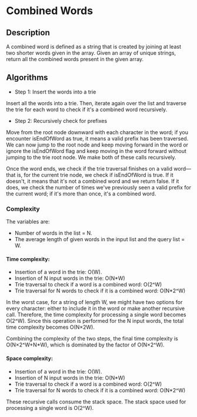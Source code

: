 # Combined Words

## Description

A combined word is defined as a string that is created by joining at least two shorter words given in the array. Given an array of unique strings, return all the combined words present in the given array.

## Algorithms

- Step 1: Insert the words into a trie

Insert all the words into a trie. Then, iterate again over the list and traverse the trie for each word to check if it's a combined word recursively.

- Step 2: Recursively check for prefixes

Move from the root node downward with each character in the word; if you encounter isEndOfWord as true, it means a valid prefix has been traversed. We can now jump to the root node and keep moving forward in the word or ignore the isEndOfWord flag and keep moving in the word forward without jumping to the trie root node. We make both of these calls recursively.

Once the word ends, we check if the trie traversal finishes on a valid word—that is, for the current trie node, we check if isEndOfWord is true. If it doesn't, it means that it's not a combined word and we return false. If it does, we check the number of times we've previously seen a valid prefix for the current word; if it's more than once, it's a combined word.

### Complexity

The variables are:

- Number of words in the list = N.
- The average length of given words in the input list and the query list  = W.

#### Time complexity:

- Insertion of a word in the trie: O(W).
- Insertion of N input words in the trie: O(N*W)
- Trie traversal to check if a word is a combined word: O(2^W)
- Trie traversal for N words to check if it is a combined word: O(N*2^W)

In the worst case, for a string of length W, we might have two options for every character: either to include it in the word or make another recursive call. Therefore, the time complexity for processing a single word becomes O(2^W). Since this operation is performed for the N input words, the total time complexity becomes O(N×2W).

Combining the complexity of the two steps, the final time complexity is O(N×2^W+N*W), which is dominated by the factor of O(N×2^W).

#### Space complexity:

- Insertion of a word in the trie: O(W).
- Insertion of N input words in the trie: O(N*W)
- Trie traversal to check if a word is a combined word: O(2^W)
- Trie traversal for N words to check if it is a combined word: O(N*2^W)

These recursive calls consume the stack space. The stack space used for processing a single word is O(2^W). 